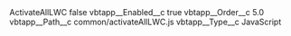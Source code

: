<?xml version="1.0" encoding="UTF-8"?>
<CustomMetadata xmlns="http://soap.sforce.com/2006/04/metadata" xmlns:xsi="http://www.w3.org/2001/XMLSchema-instance" xmlns:xsd="http://www.w3.org/2001/XMLSchema">
    <label>ActivateAllLWC</label>
    <protected>false</protected>
    <values>
        <field>vbtapp__Enabled__c</field>
        <value xsi:type="xsd:boolean">true</value>
    </values>
    <values>
        <field>vbtapp__Order__c</field>
        <value xsi:type="xsd:double">5.0</value>
    </values>
    <values>
        <field>vbtapp__Path__c</field>
        <value xsi:type="xsd:string">common/activateAllLWC.js</value>
    </values>
    <values>
        <field>vbtapp__Type__c</field>
        <value xsi:type="xsd:string">JavaScript</value>
    </values>
</CustomMetadata>

